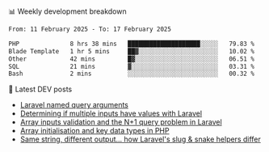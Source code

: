 📊 Weekly development breakdown
<!--START_SECTION:waka-->

```txt
From: 11 February 2025 - To: 17 February 2025

PHP              8 hrs 38 mins   ████████████████████░░░░░   79.83 %
Blade Template   1 hr 5 mins     ██▓░░░░░░░░░░░░░░░░░░░░░░   10.02 %
Other            42 mins         █▓░░░░░░░░░░░░░░░░░░░░░░░   06.51 %
SQL              21 mins         ▓░░░░░░░░░░░░░░░░░░░░░░░░   03.31 %
Bash             2 mins          ░░░░░░░░░░░░░░░░░░░░░░░░░   00.32 %
```

<!--END_SECTION:waka-->

📕 Latest DEV posts
<!-- BLOG-POST-LIST:START -->
- [Laravel named query arguments](https://dev.to/michaelvickersuk/laravel-named-query-arguments-28kd)
- [Determining if multiple inputs have values with Laravel](https://dev.to/michaelvickersuk/determining-if-multiple-inputs-have-values-with-laravel-km6)
- [Array inputs validation and the N+1 query problem in Laravel](https://dev.to/michaelvickersuk/array-inputs-validation-and-the-n1-query-problem-in-laravel-2agb)
- [Array initialisation and key data types in PHP](https://dev.to/michaelvickersuk/array-initialisation-and-key-data-types-in-php-1e5b)
- [Same string, different output... how Laravel&#39;s slug &amp; snake helpers differ](https://dev.to/michaelvickersuk/same-string-different-output-how-laravels-slug-snake-helpers-differ-1ccj)
<!-- BLOG-POST-LIST:END -->
